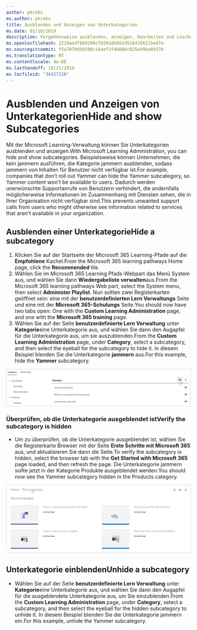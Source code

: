 ```yaml
---
author: pkrebs
ms.author: pkrebs
title: Ausblenden und Anzeigen von Unterkategorien
ms.date: 02/18/2019
description: Vorgehensweise ausblenden, anzeigen, bearbeiten und Löschen von Unterkategorien
ms.openlocfilehash: 2219aedf889200cf8392db893d51b435621bed7e
ms.sourcegitcommit: f5a7079d56598c14aef2f4b886c025a59ba89276
ms.translationtype: MT
ms.contentlocale: de-DE
ms.lasthandoff: 10/21/2019
ms.locfileid: "34327216"
---
```

# <a name="hide-and-show-subcategories"></a><span data-ttu-id="c2a6b-103">Ausblenden und Anzeigen von Unterkategorien</span><span class="sxs-lookup"><span data-stu-id="c2a6b-103">Hide and show Subcategories</span></span>

<span data-ttu-id="c2a6b-104">Mit der Microsoft Learning-Verwaltung können Sie Unterkategorien ausblenden und anzeigen.</span><span class="sxs-lookup"><span data-stu-id="c2a6b-104">With Microsoft Learning Administration, you can hide and show subcategories.</span></span> <span data-ttu-id="c2a6b-105">Beispielsweise können Unternehmen, die kein jammern ausführen, die Kategorie jammern ausblenden, sodass jammern von Inhalten für Benutzer nicht verfügbar ist.</span><span class="sxs-lookup"><span data-stu-id="c2a6b-105">For example, companies that don’t roll out Yammer can hide the Yammer subcategory, so Yammer content won't be available to users.</span></span> <span data-ttu-id="c2a6b-106">Dadurch werden unerwünschte Supportanrufe von Benutzern verhindert, die andernfalls möglicherweise Informationen im Zusammenhang mit Diensten sehen, die in Ihrer Organisation nicht verfügbar sind.</span><span class="sxs-lookup"><span data-stu-id="c2a6b-106">This prevents unwanted support calls from users who might otherwise see information related to services that aren't available in your organization.</span></span>

## <a name="hide-a-subcategory"></a><span data-ttu-id="c2a6b-107">Ausblenden einer Unterkategorie</span><span class="sxs-lookup"><span data-stu-id="c2a6b-107">Hide a subcategory</span></span> 

1. <span data-ttu-id="c2a6b-108">Klicken Sie auf der Startseite der Microsoft 365 Learning-Pfade auf die **Empfohlene** Kachel.</span><span class="sxs-lookup"><span data-stu-id="c2a6b-108">From the Microsoft 365 learning pathways Home page, click the **Recommended** tile.</span></span>
2. <span data-ttu-id="c2a6b-109">Wählen Sie im Microsoft 365 Learning Pfads-Webpart das Menü System aus, und wählen Sie dann **Wiedergabeliste verwalten**aus.</span><span class="sxs-lookup"><span data-stu-id="c2a6b-109">From the Microsoft 365 learning pathways Web part, select the System menu, then select **Administer Playlist**.</span></span> <span data-ttu-id="c2a6b-110">Nun sollten zwei Registerkarten geöffnet sein: eine mit der **benutzerdefinierten Lern Verwaltungs** Seite und eine mit der **Microsoft 365-Schulungs** Seite.</span><span class="sxs-lookup"><span data-stu-id="c2a6b-110">You should now have two tabs open: One with the **Custom Learning Administration** page, and one with the **Microsoft 365 training** page.</span></span> 
3. <span data-ttu-id="c2a6b-111">Wählen Sie auf der Seite **benutzerdefinierte Lern Verwaltung** unter **Kategorie**eine Unterkategorie aus, und wählen Sie dann den Augapfel für die Unterkategorie aus, um sie auszublenden.</span><span class="sxs-lookup"><span data-stu-id="c2a6b-111">From the **Custom Learning Administration** page, under **Category**, select a subcategory, and then select the eyeball for the subcategory to hide it.</span></span> <span data-ttu-id="c2a6b-112">In diesem Beispiel blenden Sie die Unterkategorie **jammern** aus.</span><span class="sxs-lookup"><span data-stu-id="c2a6b-112">For this example, hide the **Yammer** subcategory.</span></span>  

![CG-hidesubcat. png](media/cg-hidesubcat.png)

### <a name="verify-the-subcategory-is-hidden"></a><span data-ttu-id="c2a6b-114">Überprüfen, ob die Unterkategorie ausgeblendet ist</span><span class="sxs-lookup"><span data-stu-id="c2a6b-114">Verify the subcategory is hidden</span></span>
- <span data-ttu-id="c2a6b-115">Um zu überprüfen, ob die Unterkategorie ausgeblendet ist, wählen Sie die Registerkarte Browser mit der Seite **Erste Schritte mit Microsoft 365** aus, und aktualisieren Sie dann die Seite.</span><span class="sxs-lookup"><span data-stu-id="c2a6b-115">To verify the subcategory is hidden, select the browser tab with the **Get Started with Microsoft 365** page loaded, and then refresh the page.</span></span> <span data-ttu-id="c2a6b-116">Die Unterkategorie jammern sollte jetzt in der Kategorie Produkte ausgeblendet werden.</span><span class="sxs-lookup"><span data-stu-id="c2a6b-116">You should now see the Yammer subcategory hidden in the Products category.</span></span> 

![CG-hidesubcatrefresh. png](media/cg-hidesubcatrefresh.png)

## <a name="unhide-a-subcategory"></a><span data-ttu-id="c2a6b-118">Unterkategorie einblenden</span><span class="sxs-lookup"><span data-stu-id="c2a6b-118">Unhide a subcategory</span></span> 

- <span data-ttu-id="c2a6b-119">Wählen Sie auf der Seite **benutzerdefinierte Lern Verwaltung** unter **Kategorie**eine Unterkategorie aus, und wählen Sie dann den Augapfel für die ausgeblendete Unterkategorie aus, um Sie einzublenden.</span><span class="sxs-lookup"><span data-stu-id="c2a6b-119">From the **Custom Learning Administration** page, under **Category**, select a subcategory, and then select the eyeball for the hidden subcategory to unhide it.</span></span> <span data-ttu-id="c2a6b-120">In diesem Beispiel blenden Sie die Unterkategorie jammern ein.</span><span class="sxs-lookup"><span data-stu-id="c2a6b-120">For this example, unhide the Yammer subcategory.</span></span>
